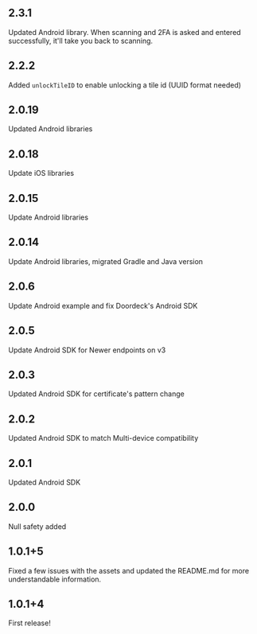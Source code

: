 ## 2.3.1
Updated Android library.
When scanning and 2FA is asked and entered successfully, it'll take you back to scanning.

## 2.2.2
Added `unlockTileID` to enable unlocking a tile id (UUID format needed)

## 2.0.19
Updated Android libraries

## 2.0.18
Update iOS libraries

## 2.0.15
Update Android libraries

## 2.0.14
Update Android libraries, migrated Gradle and Java version

## 2.0.6
Update Android example and fix Doordeck's Android SDK

## 2.0.5
Update Android SDK for Newer endpoints on v3

## 2.0.3
Updated Android SDK for certificate's pattern change

## 2.0.2
Updated Android SDK to match Multi-device compatibility

## 2.0.1
Updated Android SDK

## 2.0.0
Null safety added

## 1.0.1+5
Fixed a few issues with the assets and updated the README.md for more understandable information.

## 1.0.1+4
First release!
